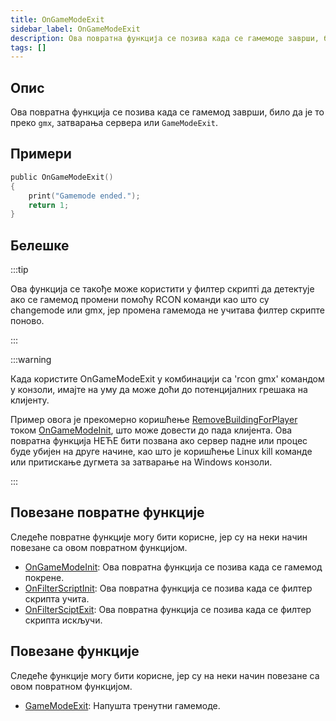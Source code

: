 ```yaml
---
title: OnGameModeExit
sidebar_label: OnGameModeExit
description: Ова повратна функција се позива када се гамемоде заврши, било да је то преко gmx, затварања сервера или GameModeExit.
tags: []
---
```


## Опис

Ова повратна функција се позива када се гамемод заврши, било да је то преко `gmx`, затварања сервера или `GameModeExit`.

## Примери

```c
public OnGameModeExit()
{
    print("Gamemode ended.");
    return 1;
}
```

## Белешке

:::tip

Ова функција се такође може користити у филтер скриптi да детектује ако се гамемод промени помоћу RCON команди као што су changemode или gmx, јер промена гамемода не учитава филтер скрипте поново.

:::

:::warning

Када користите OnGameModeExit у комбинацији са 'rcon gmx' командом у конзоли, имајте на уму да може доћи до потенцијалних грешака на клијенту.

Пример овога је прекомерно коришћење [RemoveBuildingForPlayer](RemoveBuildingForPlayer) током [OnGameModeInit](OnGameModeInit), што може довести до пада клијента. Ова повратна функција НЕЋЕ бити позвана ако сервер падне или процес буде убијен на друге начине, као што је коришћење Linux kill команде или притискање дугмета за затварање на Windows конзоли.

:::

## Повезане повратне функције

Следеће повратне функције могу бити корисне, јер су на неки начин повезане са овом повратном функцијом.

- [OnGameModeInit](OnGameModeInit): Ова повратна функција се позива када се гамемод покрене.
- [OnFilterScriptInit](OnFilterScriptInit): Ова повратна функција се позива када се филтер скрипта учита.
- [OnFilterSciptExit](OnFilterScriptExit): Ова повратна функција се позива када се филтер скрипта искључи.

## Повезане функције

Следеће функције могу бити корисне, јер су на неки начин повезане са овом повратном функцијом.

- [GameModeExit](../functions/GameModeExit): Напушта тренутни гамемоде.
